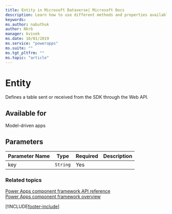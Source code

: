 ```yaml
---
title: Entity in Microsoft Dataverse| Microsoft Docs
description: Learn how to use different methods and properties available for Entity in Power Apps component framework.
keywords:
ms.author: nabuthuk
author: Nkrb
manager: kvivek
ms.date: 10/01/2019
ms.service: "powerapps"
ms.suite: ""
ms.tgt_pltfrm: ""
ms.topic: "article"
---
```


# Entity

Defines a table sent or received from the SDK through the Web API.

## Available for

Model-driven apps

## Parameters

| Parameter Name|Type|Required|Description|
| ------------- |----|--------|-----------|
|key|`String`|Yes||

### Related topics

[Power Apps component framework API reference](../reference/index.md)<br/>
[Power Apps component framework overview](../overview.md)


[!INCLUDE[footer-include](../../../includes/footer-banner.md)]